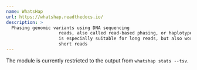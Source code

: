```yaml
---
name: WhatsHap
url: https://whatshap.readthedocs.io/
description: >
  Phasing genomic variants using DNA sequencing
                    reads, also called read-based phasing, or haplotype assembly. It
                    is especially suitable for long reads, but also works well with
                    short reads
---
```


The module is currently restricted to the output from `whatshap stats --tsv`.
